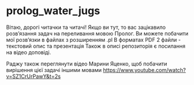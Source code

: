 # prolog_water_jugs

Вітаю, дорогі читачки та читачі!
Якщо ви тут, то вас зацікавило розвʼязання задач на переливання мовою Пролог. 
Ви можете побачити мої розвʼязки в файлах з розширенням .pl
В форматах PDF 2 файли - текстовий опис та презентація
Також в описі репозиторія є посилання на відео доповіді.

Раджу також переглянути відео Марини Яценко, щоб побачити вирішення цієї задачі іншими мовами 
https://www.youtube.com/watch?v=SZ1CrUrPawY&t=2s 
